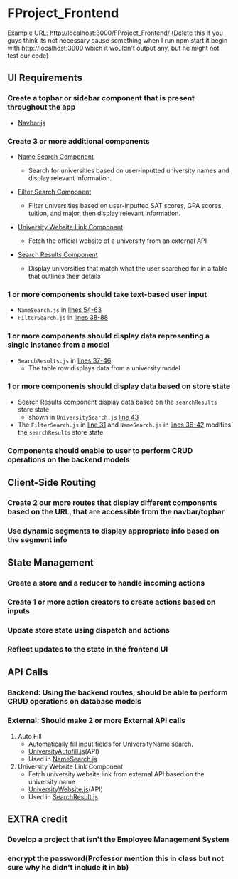 # FProject_Frontend
Example URL: http://localhost:3000/FProject_Frontend/ (Delete this if you guys think its not necessary cause something when I run npm start it begin with http://localhost:3000 which it wouldn't output any, but he might not test our code)

## UI Requirements
### Create a topbar or sidebar component that is present throughout the app
- [Navbar.js](https://github.com/Shion1314/FProject_Frontend/blame/e96e14519755c08f1fe405376358fd640843435b/src/components/Navbar.js)

### Create 3 or more additional components
- [Name Search Component](https://github.com/Shion1314/FProject_Frontend/blame/e96e14519755c08f1fe405376358fd640843435b/src/components/NameSearch.js)
   - Search for universities based on user-inputted university names and display relevant information.

- [Filter Search Component](https://github.com/Shion1314/FProject_Frontend/blame/f93ca8e88a8076707214753eaa025e81222c10d3/src/components/FilterSearch.js)
   - Filter universities based on user-inputted SAT scores, GPA scores, tuition, and major, then display relevant information.

- [University Website Link Component](https://github.com/Shion1314/FProject_Frontend/blame/a88aa11a7e4ff498a46829a81b2ec611602c171e/src/components/UniversityWebsiteLink.js)
   - Fetch the official website of a university from an external API 

- [Search Results Component](https://github.com/Shion1314/FProject_Frontend/blame/e96e14519755c08f1fe405376358fd640843435b/src/components/SearchResults.js)
   - Display universities that match what the user searched for in a table that outlines their details

### 1 or more components should take text-based user input
- `NameSearch.js` in [lines 54-63](https://github.com/Shion1314/FProject_Frontend/blame/e96e14519755c08f1fe405376358fd640843435b/src/components/NameSearch.js#L54-L63)
- `FilterSearch.js` in [lines 38-88](https://github.com/Shion1314/FProject_Frontend/blame/f93ca8e88a8076707214753eaa025e81222c10d3/src/components/FilterSearch.js#L38-L88)

### 1 or more components should display data representing a single instance from a model
- `SearchResults.js` in [lines 37-46](https://github.com/Shion1314/FProject_Frontend/blob/e96e14519755c08f1fe405376358fd640843435b/src/components/SearchResults.js#L37-L46)
   - The table row displays data from a university model

### 1 or more components should display data based on store state
- Search Results component display data based on the `searchResults` store state
   - shown in `UniversitySearch.js` [line 43](https://github.com/Shion1314/FProject_Frontend/blob/cb0b9351b988fc67536a37ad4a0b553117c091ea/src/pages/UniversitySearch.js#L43)
- The `FilterSearch.js` in [line 31](https://github.com/Shion1314/FProject_Frontend/blame/cb0b9351b988fc67536a37ad4a0b553117c091ea/src/components/FilterSearch.js#L31) and `NameSearch.js` in [lines 36-42](https://github.com/Shion1314/FProject_Frontend/blame/bf1669ac94f3002261d99ebb0a92f2046c37f02b/src/components/NameSearch.js#L36-L42) modifies the `searchResults` store state

### Components should enable to user to perform CRUD operations on the backend models


## Client-Side Routing

### Create 2 our more routes that display different components based on the URL, that are accessible from the navbar/topbar

### Use dynamic segments to display appropriate info based on the segment info


## State Management
### Create a store and a reducer to handle incoming actions
### Create 1 or more action creators to create actions based on inputs
### Update store state using dispatch and actions
### Reflect updates to the state in the frontend UI

## API Calls
### Backend: Using the backend routes, should be able to perform CRUD operations on database models
### External: Should make 2 or more External API calls
1. Auto Fill
   - Automatically fill input fields for UniversityName search.
   - [UniversityAutofill.js](https://github.com/Shion1314/FProject_Frontend/blame/47af0c765c0aa48f8e3fe173dd0760b132827053/src/api/UniversityAutofill.js#L1-L4)(API)
   - Used in [NameSearch.js](https://github.com/Shion1314/FProject_Frontend/blame/8c1f8802e5b721fa68ed21afb5a138b3ab920acb/src/components/NameSearch.js#L64-L72)
2. University Website Link Component
   - Fetch university website link from external API based on the university name
   - [UniversityWebsite.js](https://github.com/Shion1314/FProject_Frontend/blame/a88aa11a7e4ff498a46829a81b2ec611602c171e/src/api/UniversityWebsite.js#L1-L4)(API)
   - Used in [SearchResult.js](https://github.com/Shion1314/FProject_Frontend/blame/a88aa11a7e4ff498a46829a81b2ec611602c171e/src/components/UniversityWebsiteLink.js#L39)

## EXTRA credit
### Develop a project that isn't the Employee Management System
### encrypt the password(Professor mention this in class but not sure why he didn't include it in bb)

